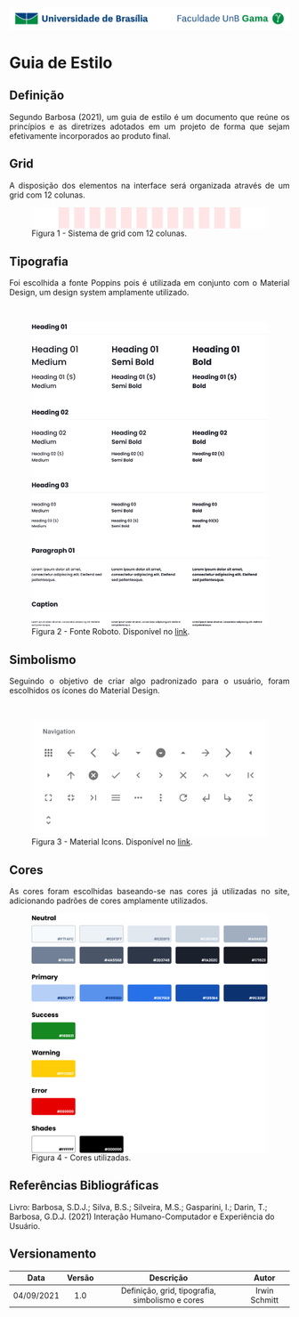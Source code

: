 ![UnB](../img/unb.jpg)

# Guia de Estilo

## Definição

<p align="justify">
Segundo Barbosa (2021), um guia de estilo é um documento que reúne os princípios e as diretrizes adotados em um projeto de forma que sejam efetivamente incorporados ao produto final.
</p>

## Grid

<p align="justify">
A disposição dos elementos na interface será organizada através de um grid com 12 colunas.
</p>

<figure>
    <img align=center src="../../img/guia-de-estilo/grid.png"/>
    <br/>
    <figcaption>
    Figura 1 - Sistema de grid com 12 colunas.
    </figcaption>
</figure>

## Tipografia

<p align="justify">
Foi escolhida a fonte Poppins pois é utilizada em conjunto com o Material Design, um design system amplamente utilizado.
</p>

<br/>

<figure>
    <img align=center src="../../img/guia-de-estilo/typography.png/">
    <br/>
    <figcaption>
    Figura 2 - Fonte Roboto. Disponível no <a href="https://fonts.google.com/specimen/Poppins.">link</a>.
    </figcaption>
</figure>

## Simbolismo

<p align="justify">
Seguindo o objetivo de criar algo padronizado para o usuário, foram escolhidos os ícones do Material Design.
</p>

<br/>

<figure>
    <img align=center src="../../img/guia-de-estilo/icons.png">
    <br>
    <figcaption>
    Figura 3 - Material Icons. Disponível no <a href="https://fonts.google.com/icons">link</a>.
    </figcaption>
</figure>

## Cores

<p align="justify">
As cores foram escolhidas baseando-se nas cores já utilizadas no site, adicionando padrões de cores amplamente utilizados.
<p>

<figure>
    <img align=center src="../../img/guia-de-estilo/colors.png">
    <br>
    <figcaption>
    Figura 4 - Cores utilizadas.
    </figcaption>
</figure>

## Referências Bibliográficas

Livro: Barbosa, S.D.J.; Silva, B.S.; Silveira, M.S.; Gasparini, I.; Darin, T.; Barbosa, G.D.J.
(2021) Interação Humano-Computador e Experiência do Usuário.

## Versionamento

|    Data    | Versão |                    Descrição                    |     Autor     |
| :--------: | :----: | :---------------------------------------------: | :-----------: |
| 04/09/2021 |  1.0   | Definição, grid, tipografia, simbolismo e cores | Irwin Schmitt |
